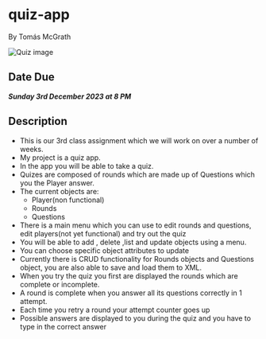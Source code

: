 # quiz-app
By Tomás McGrath

![Quiz image](https://github.com/TomasMcG/quiz-app/assets/54109449/e087d739-93e1-4dc7-9cc2-ca5bec1a56b6)

## Date Due
***Sunday 3rd December 2023 at 8 PM***
## Description
- This is our 3rd class assignment which we will work on over a number of weeks.
- My project is a quiz app.
- In the app you will be able to take a quiz.
- Quizes are composed of rounds which are made up of Questions which you the Player answer.
- The current objects are:
  -   Player(non functional)
  -   Rounds
  -   Questions
- There is a main menu which you can use to edit rounds and questions, edit players(not yet functional) and try out the quiz
- You will be able to add , delete ,list and update objects using a menu.
- You can choose specific object attributes to update
- Currently there is CRUD functionality for Rounds objects and Questions object, you are also able to save and load them to XML.
- When you try the quiz you first are displayed the rounds which are complete or incomplete.
- A round is complete when you answer all its questions correctly in 1 attempt.
- Each time you retry a round your attempt counter goes up
- Possible answers are displayed to you during the quiz and you have to type in the correct answer
  


